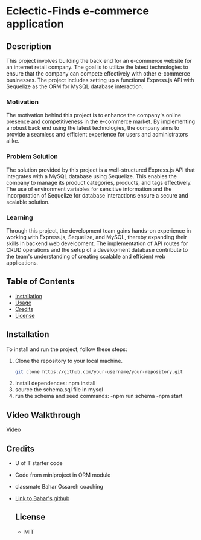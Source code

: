 # Eclectic-Finds e-commerce application

## Description

This project involves building the back end for an e-commerce website for an internet retail company. The goal is to utilize the latest technologies to ensure that the company can compete effectively with other e-commerce businesses. The project includes setting up a functional Express.js API with Sequelize as the ORM for MySQL database interaction.

### Motivation
The motivation behind this project is to enhance the company's online presence and competitiveness in the e-commerce market. By implementing a robust back end using the latest technologies, the company aims to provide a seamless and efficient experience for users and administrators alike.

### Problem Solution
The solution provided by this project is a well-structured Express.js API that integrates with a MySQL database using Sequelize. This enables the company to manage its product categories, products, and tags effectively. The use of environment variables for sensitive information and the incorporation of Sequelize for database interactions ensure a secure and scalable solution.

### Learning
Through this project, the development team gains hands-on experience in working with Express.js, Sequelize, and MySQL, thereby expanding their skills in backend web development. The implementation of API routes for CRUD operations and the setup of a development database contribute to the team's understanding of creating scalable and efficient web applications.

## Table of Contents

- [Installation](#installation)
- [Usage](#usage)
- [Credits](#credits)
- [License](#license)

## Installation

To install and run the project, follow these steps:

1. Clone the repository to your local machine.
   ```bash
   git clone https://github.com/your-username/your-repository.git

2. Install dependences: npm install
3. source the schema.sql file in mysql
4. run the schema and seed commands:
   -npm run schema
   -npm start

## Video Walkthrough
[Video](https://watch.screencastify.com/v/R5vvhvvbIODrEO36nqbm)

## Credits
- U of T starter code
- Code from miniproject in ORM module
- classmate Bahar Ossareh coaching
- [Link to Bahar's github](https://github.com/bahossdev)

  ## License
  - MIT



   
